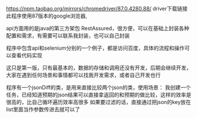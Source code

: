 https://npm.taobao.org/mirrors/chromedriver/87.0.4280.88/
driver下载链接
此程序使用87版本的google浏览器,


api方面用的是java的第三方架包
RestAssured，很方便，可以在基础上封装各种配置和需求，有需要可以联系我封装，也可以自己封装


程序中包含api和selenium分别的一个例子，都是访问百度，具体的流程和操作可以查看代码实现




这只是第一版，只有最基本的，数据的存储和调用还没有开发，后期会继续开发，大家在遇到任何场景和事情都可以找我开发需求，或者自己开发也行

程序有一个jsonDiff的类，是用来直接比较两个json的类，使用场景：
我创建一个任务，已经知道预期的json结果可以直接拿返回的和预期的做比较，这样的效率是很高的，比自己循环遍历效率高很多
如果要过滤的话，直接通过把json的key放在list里面当作参数传进去就可以了

